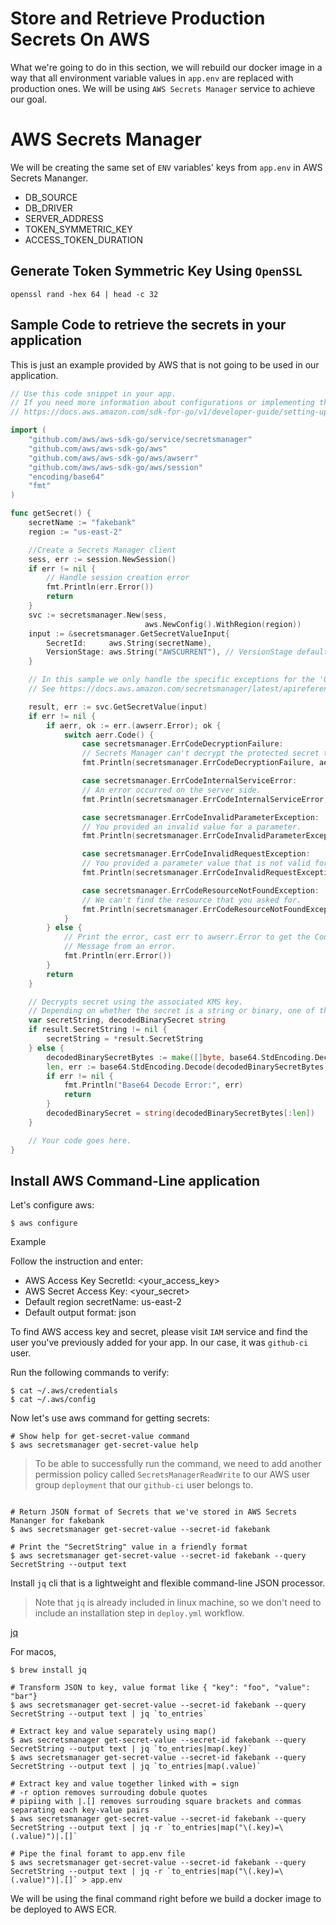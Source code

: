 # Store and Retrieve Production Secrets On AWS

What we're going to do in this section, we will rebuild our docker image in a way that all environment variable values in `app.env` are replaced with production ones. We will be using `AWS Secrets Manager` service to achieve our goal.

# AWS Secrets Manager

We will be creating the same set of `ENV` variables' keys from `app.env` in AWS Secrets Mananger.

- DB_SOURCE
- DB_DRIVER
- SERVER_ADDRESS
- TOKEN_SYMMETRIC_KEY
- ACCESS_TOKEN_DURATION

## Generate Token Symmetric Key Using `OpenSSL`

```shell
openssl rand -hex 64 | head -c 32
```

## Sample Code to retrieve the secrets in your application

This is just an example provided by AWS that is not going to be used in our application.

```go
// Use this code snippet in your app.
// If you need more information about configurations or implementing the sample code, visit the AWS docs:
// https://docs.aws.amazon.com/sdk-for-go/v1/developer-guide/setting-up.html

import (
	"github.com/aws/aws-sdk-go/service/secretsmanager"
	"github.com/aws/aws-sdk-go/aws"
	"github.com/aws/aws-sdk-go/aws/awserr"
	"github.com/aws/aws-sdk-go/aws/session"
	"encoding/base64"
	"fmt"
)

func getSecret() {
	secretName := "fakebank"
	region := "us-east-2"

	//Create a Secrets Manager client
	sess, err := session.NewSession()
	if err != nil {
		// Handle session creation error
		fmt.Println(err.Error())
		return
	}
	svc := secretsmanager.New(sess,
	                          aws.NewConfig().WithRegion(region))
	input := &secretsmanager.GetSecretValueInput{
		SecretId:     aws.String(secretName),
		VersionStage: aws.String("AWSCURRENT"), // VersionStage defaults to AWSCURRENT if unspecified
	}

	// In this sample we only handle the specific exceptions for the 'GetSecretValue' API.
	// See https://docs.aws.amazon.com/secretsmanager/latest/apireference/API_GetSecretValue.html

	result, err := svc.GetSecretValue(input)
	if err != nil {
		if aerr, ok := err.(awserr.Error); ok {
			switch aerr.Code() {
				case secretsmanager.ErrCodeDecryptionFailure:
				// Secrets Manager can't decrypt the protected secret text using the provided KMS key.
				fmt.Println(secretsmanager.ErrCodeDecryptionFailure, aerr.Error())

				case secretsmanager.ErrCodeInternalServiceError:
				// An error occurred on the server side.
				fmt.Println(secretsmanager.ErrCodeInternalServiceError, aerr.Error())

				case secretsmanager.ErrCodeInvalidParameterException:
				// You provided an invalid value for a parameter.
				fmt.Println(secretsmanager.ErrCodeInvalidParameterException, aerr.Error())

				case secretsmanager.ErrCodeInvalidRequestException:
				// You provided a parameter value that is not valid for the current state of the resource.
				fmt.Println(secretsmanager.ErrCodeInvalidRequestException, aerr.Error())

				case secretsmanager.ErrCodeResourceNotFoundException:
				// We can't find the resource that you asked for.
				fmt.Println(secretsmanager.ErrCodeResourceNotFoundException, aerr.Error())
			}
		} else {
			// Print the error, cast err to awserr.Error to get the Code and
			// Message from an error.
			fmt.Println(err.Error())
		}
		return
	}

	// Decrypts secret using the associated KMS key.
	// Depending on whether the secret is a string or binary, one of these fields will be populated.
	var secretString, decodedBinarySecret string
	if result.SecretString != nil {
		secretString = *result.SecretString
	} else {
		decodedBinarySecretBytes := make([]byte, base64.StdEncoding.DecodedLen(len(result.SecretBinary)))
		len, err := base64.StdEncoding.Decode(decodedBinarySecretBytes, result.SecretBinary)
		if err != nil {
			fmt.Println("Base64 Decode Error:", err)
			return
		}
		decodedBinarySecret = string(decodedBinarySecretBytes[:len])
	}

	// Your code goes here.
}
```

## Install AWS Command-Line application

[]()

Let's configure aws:

```shell
$ aws configure
```

Example

Follow the instruction and enter:

- AWS Access Key SecretId: <your_access_key>
- AWS Secret Access Key: <your_secret>
- Default region secretName: us-east-2
- Default output format: json

To find AWS access key and secret, please visit `IAM` service and find the user you've previously added for your app. In our case, it was `github-ci` user.

Run the following commands to verify:

```shell
$ cat ~/.aws/credentials
$ cat ~/.aws/config
```

Now let's use aws command for getting secrets:

```shell
# Show help for get-secret-value command
$ aws secretsmanager get-secret-value help
```

> To be able to successfully run the command, we need to add another permission policy called `SecretsManagerReadWrite` to our AWS user group `deployment` that our `github-ci` user belongs to.

![]()

```shell
# Return JSON format of Secrets that we've stored in AWS Secrets Mananger for fakebank
$ aws secretsmanager get-secret-value --secret-id fakebank

# Print the "SecretString" value in a friendly format
$ aws secretsmanager get-secret-value --secret-id fakebank --query SecretString --output text
```

Install `jq` cli that is a lightweight and flexible command-line JSON processor.

> Note that `jq` is already included in linux machine, so we don't need to include an installation step in `deploy.yml` workflow.

[jq](https://stedolan.github.io/jq/)

For macos,

```shell
$ brew install jq
```

```shell
# Transform JSON to key, value format like { "key": "foo", "value": "bar"}
$ aws secretsmanager get-secret-value --secret-id fakebank --query SecretString --output text | jq `to_entries`

# Extract key and value separately using map()
$ aws secretsmanager get-secret-value --secret-id fakebank --query SecretString --output text | jq `to_entries|map(.key)`
$ aws secretsmanager get-secret-value --secret-id fakebank --query SecretString --output text | jq `to_entries|map(.value)`

# Extract key and value together linked with = sign
# -r option removes surrouding dobule quotes
# pipiing with |.[] removes surrouding square brackets and commas separating each key-value pairs
$ aws secretsmanager get-secret-value --secret-id fakebank --query SecretString --output text | jq -r `to_entries|map("\(.key)=\(.value)")|.[]`

# Pipe the final foramt to app.env file
$ aws secretsmanager get-secret-value --secret-id fakebank --query SecretString --output text | jq -r `to_entries|map("\(.key)=\(.value)")|.[]` > app.env
```

We will be using the final command right before we build a docker image to be deployed to AWS ECR.

```yml

```
